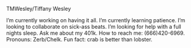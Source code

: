 


TMWesley/Tiffany Wesley

 I’m currently working on having it all.
 I’m currently learning patience.
 I’m looking to collaborate on sick-ass beats.
 I’m looking for help with a full nights sleep.
 Ask me about my 401k.
 How to reach me: (666)420-6969.
 Pronouns: Zerb/Chelk.
 Fun fact: crab is better than lobster.
